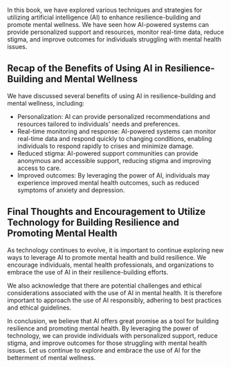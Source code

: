 
In this book, we have explored various techniques and strategies for utilizing artificial intelligence (AI) to enhance resilience-building and promote mental wellness. We have seen how AI-powered systems can provide personalized support and resources, monitor real-time data, reduce stigma, and improve outcomes for individuals struggling with mental health issues.

Recap of the Benefits of Using AI in Resilience-Building and Mental Wellness
----------------------------------------------------------------------------

We have discussed several benefits of using AI in resilience-building and mental wellness, including:

* Personalization: AI can provide personalized recommendations and resources tailored to individuals' needs and preferences.
* Real-time monitoring and response: AI-powered systems can monitor real-time data and respond quickly to changing conditions, enabling individuals to respond rapidly to crises and minimize damage.
* Reduced stigma: AI-powered support communities can provide anonymous and accessible support, reducing stigma and improving access to care.
* Improved outcomes: By leveraging the power of AI, individuals may experience improved mental health outcomes, such as reduced symptoms of anxiety and depression.

Final Thoughts and Encouragement to Utilize Technology for Building Resilience and Promoting Mental Health
----------------------------------------------------------------------------------------------------------

As technology continues to evolve, it is important to continue exploring new ways to leverage AI to promote mental health and build resilience. We encourage individuals, mental health professionals, and organizations to embrace the use of AI in their resilience-building efforts.

We also acknowledge that there are potential challenges and ethical considerations associated with the use of AI in mental health. It is therefore important to approach the use of AI responsibly, adhering to best practices and ethical guidelines.

In conclusion, we believe that AI offers great promise as a tool for building resilience and promoting mental health. By leveraging the power of technology, we can provide individuals with personalized support, reduce stigma, and improve outcomes for those struggling with mental health issues. Let us continue to explore and embrace the use of AI for the betterment of mental wellness.